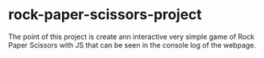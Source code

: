 # rock-paper-scissors-project

The point of this project is create ann interactive very simple game of Rock Paper Scissors with JS that can be seen in the console log of the webpage.